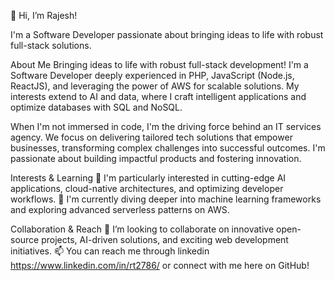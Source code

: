 👋 Hi, I’m Rajesh!

I'm a Software Developer passionate about bringing ideas to life with robust full-stack solutions.

About Me
Bringing ideas to life with robust full-stack development! I'm a Software Developer deeply experienced in PHP, JavaScript (Node.js, ReactJS), and leveraging the power of AWS for scalable solutions. My interests extend to AI and data, where I craft intelligent applications and optimize databases with SQL and NoSQL.

When I'm not immersed in code, I'm the driving force behind an IT services agency. We focus on delivering tailored tech solutions that empower businesses, transforming complex challenges into successful outcomes. I'm passionate about building impactful products and fostering innovation.

Interests & Learning
👀 I'm particularly interested in cutting-edge AI applications, cloud-native architectures, and optimizing developer workflows.
🌱 I'm currently diving deeper into machine learning frameworks and exploring advanced serverless patterns on AWS.

Collaboration & Reach
💞️ I’m looking to collaborate on innovative open-source projects, AI-driven solutions, and exciting web development initiatives.
📫 You can reach me through linkedin https://www.linkedin.com/in/rt2786/ or connect with me here on GitHub!
